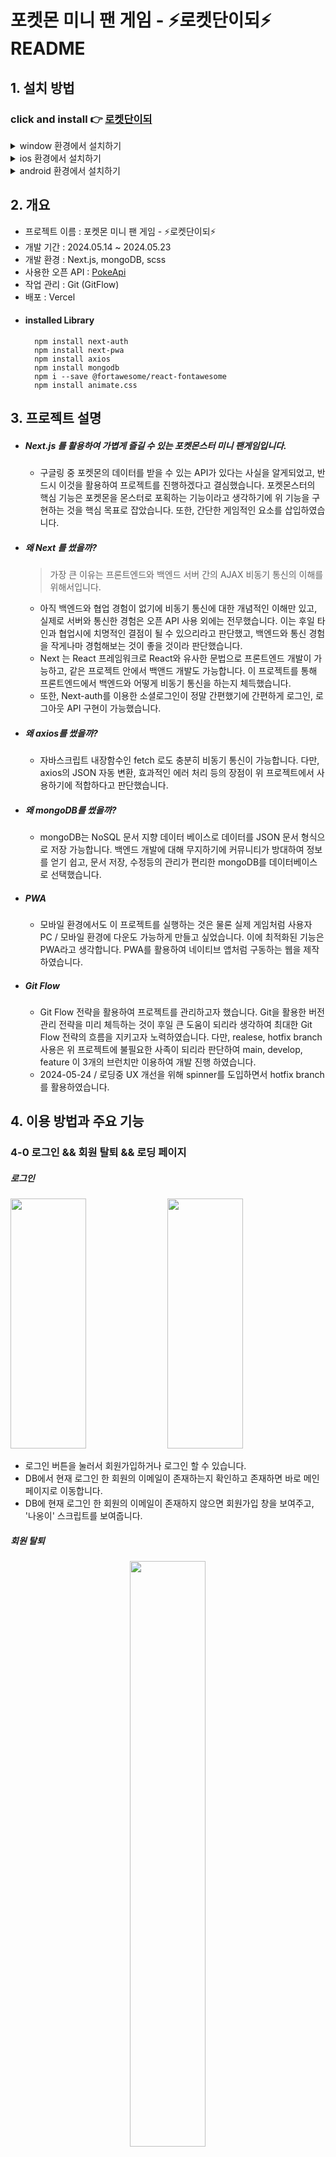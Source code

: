 # 포켓몬 미니 팬 게임 - ⚡로켓단이되⚡ README

## 1. 설치 방법

### click and install 👉 [로켓단이되](https://pokemon-sigma-two.vercel.app/) 

<details>
  <summary>window 환경에서 설치하기</summary>
  <div align = 'center'>
    <img src='https://github.com/pvvng/pvvng.github.io/assets/112927193/85f131a5-41ae-496e-aa15-5db551236de4' width='33%' />
    <img src='https://github.com/pvvng/pvvng.github.io/assets/112927193/34e7f2a3-dbcd-484a-8136-89aff62374d1' width='33%' />
  </div>
</details>

<details>
  <summary>ios 환경에서 설치하기</summary>
  <div>
    <img src='https://github.com/pvvng/pokemon_game_with_nextjs/assets/112927193/4a3d0958-72e5-48a2-ab56-52ac3f99ed0f' width='31%' />
        <img align='top' src='https://github.com/pvvng/pokemon_game_with_nextjs/assets/112927193/1b0aa4ce-126b-4db6-8c85-1655f9edad7c' width='33%'/>
        <img align='top' src='https://github.com/pvvng/pokemon_game_with_nextjs/assets/112927193/59db49ff-5b50-477a-afaa-1b86c2fb00dc' width = '33%'/>
  </div>
</details>

<details>
  <summary>android 환경에서 설치하기</summary>
  <div align='center'>
    <img src='https://github.com/pvvng/pokemon_game_with_nextjs/assets/112927193/99d8824b-ba02-4cf0-897d-430c45a55176' width='30%' />
  </div>
</details>

## 2. 개요
- 프로젝트 이름 : 포켓몬 미니 팬 게임 - ⚡로켓단이되⚡
- 개발 기간 : 2024.05.14 ~ 2024.05.23
- 개발 환경 : Next.js, mongoDB, scss
- 사용한 오픈 API : [PokeApi](https://pokeapi.co/)
- 작업 관리 : Git (GitFlow)
- 배포 : Vercel  
- #### installed Library
        npm install next-auth
        npm install next-pwa
        npm install axios
        npm install mongodb
        npm i --save @fortawesome/react-fontawesome
        npm install animate.css

## 3. 프로젝트 설명

- ##### Next.js 를 활용하여 가볍게 즐길 수 있는 포켓몬스터 미니 팬게임입니다.
  - 구글링 중 포켓몬의 데이터를 받을 수 있는 API가 있다는 사실을 알게되었고, 반드시 이것을 활용하여 프로젝트를 진행하겠다고 결심했습니다. 포켓몬스터의 핵심 기능은 포켓몬을 몬스터로 포획하는 기능이라고 생각하기에 위 기능을 구현하는 것을 핵심 목표로 잡았습니다. 또한, 간단한 게임적인 요소를 삽입하였습니다.

- ##### 왜 Next 를 썼을까?
    > 가장 큰 이유는 프론트엔드와 백엔드 서버 간의 AJAX 비동기 통신의 이해를 위해서입니다.
      
    - 아직 백엔드와 협업 경험이 없기에 비동기 통신에 대한 개념적인 이해만 있고, 실제로 서버와 통신한 경험은 오픈 API 사용 외에는 전무했습니다. 이는 후일 타인과 협업시에 치명적인 결점이 될 수 있으리라고 판단했고, 백엔드와 통신 경험을 작게나마 경험해보는 것이 좋을 것이라 판단했습니다.
    - Next 는 React 프레임워크로 React와 유사한 문법으로 프론트엔드 개발이 가능하고, 같은 프로젝트 안에서 백앤드 개발도 가능합니다. 이 프로젝트를 통해 프론트엔드에서 백엔드와 어떻게 비동기 통신을 하는지 체득했습니다.
    - 또한, Next-auth를 이용한 소셜로그인이 정말 간편했기에 간편하게 로그인, 로그아웃 API 구현이 가능했습니다.

- ##### 왜 axios를 썼을까?
    - 자바스크립트 내장함수인 fetch 로도 충분히 비동기 통신이 가능합니다. 다만, axios의 JSON 자동 변환, 효과적인 에러 처리 등의 장점이 위 프로젝트에서 사용하기에 적합하다고 판단했습니다.
 
- ##### 왜 mongoDB를 썼을까?
    - mongoDB는 NoSQL 문서 지향 데이터 베이스로 데이터를 JSON 문서 형식으로 저장 가능합니다. 백엔드 개발에 대해 무지하기에 커뮤니티가 방대하여 정보를 얻기 쉽고, 문서 저장, 수정등의 관리가 편리한 mongoDB를 데이터베이스로 선택했습니다.
 
- ##### PWA
    - 모바일 환경에서도 이 프로젝트를 실행하는 것은 물론 실제 게임처럼 사용자 PC / 모바일 환경에 다운도 가능하게 만들고 싶었습니다. 이에 최적화된 기능은 PWA라고 생각합니다. PWA를 활용하여 네이티브 앱처럼 구동하는 웹을 제작하였습니다.
 
- ##### Git Flow
    - Git Flow 전략을 활용하여 프로젝트를 관리하고자 했습니다. Git을 활용한 버전 관리 전략을 미리 체득하는 것이 후일 큰 도움이 되리라 생각하여 최대한 Git Flow 전략의 흐름을 지키고자 노력하였습니다. 다만, realese, hotfix branch 사용은 위 프로젝트에 불필요한 사족이 되리라 판단하여 main, develop, feature 이 3개의 브런치만 이용하여 개발 진행 하였습니다.
    - 2024-05-24 / 로딩중 UX 개선을 위해 spinner를 도입하면서 hotfix branch를 활용하였습니다.

## 4. 이용 방법과 주요 기능

### 4-0 로그인 && 회원 탈퇴 && 로딩 페이지

##### 로그인

<div>
  <img src='https://github.com/pvvng/pokemon_game_with_nextjs/assets/112927193/e62c0135-0e58-4813-bb16-98bdb5f32b24' width='49%' height='400px'/>

  <img src='https://github.com/pvvng/pokemon_game_with_nextjs/assets/112927193/394c6247-5ea5-4a0f-9c52-45a15a17588e' width='49%' height='400px' />
</div>

- 로그인 버튼을 눌러서 회원가입하거나 로그인 할 수 있습니다.
- DB에서 현재 로그인 한 회원의 이메일이 존재하는지 확인하고 존재하면 바로 메인페이지로 이동합니다. 
- DB에 현재 로그인 한 회원의 이메일이 존재하지 않으면 회원가입 창을 보여주고, '나옹이' 스크립트를 보여줍니다.

##### 회원 탈퇴

<div align='center'>
    <img src='https://github.com/pvvng/pokemon_game_with_nextjs/assets/112927193/da1dfd17-5f2e-4716-9f1c-0e3fcdcb9c8e' width='49%'/>
</div>

  - 회원 탈퇴 버튼을 누르면 DB에 저장된 유저 관련 데이터가 모두 삭제됩니다.

##### 로딩 페이지

<div>
  <img src='https://github.com/pvvng/pokemon_game_with_nextjs/assets/112927193/e5a36325-ccab-44ce-bcb4-9b14f8687fa8' width='49%'/>

  <img src='https://github.com/pvvng/pokemon_game_with_nextjs/assets/112927193/705c10a9-ccba-4147-ab94-3b839a912f2a' width='49%' />
</div>

- 로딩페이지는 도감 페이지(/pokedex) 혹은 도감 상세페이지 (/pokedex/[detailid]) 로 이동할 때 호출됩니다. 로딩은 PokeApi 를 통한 데이터 get 요청이 완료되고, 전송된 데이터가 state에 저장되는 순간 종료됩니다. 왼쪽 사진은 도감 페이지로 이동할 때, 오른쪽 사진은 도감 상세페이지로 이동할 때 보이는 로딩 컴포넌트입니다.
  
----

### 4-1 마이페이지(/)

<div>
<img src = 'https://github.com/pvvng/pokemon_game_with_nextjs/assets/112927193/40d7cced-9cbc-4593-8c0a-d1869ed845cd' width='49%'/>

<img src = 'https://github.com/pvvng/pokemon_game_with_nextjs/assets/112927193/6fa0a463-9663-430b-b9c6-78a7ea4d04a3' width='49%' />  
</div>

- trip 페이지에서 잡은 포켓몬을 판매 가능합니다. 마이페이지의 '보유한 포켓몬' 탭에는 현재 보유중인 포켓몬을 보여줍니다. 이 탭에서 밀매 버튼을 클릭하면 500 골드와 악명 +1을 얻게되고, 해당 포켓몬은 DB에서 삭제됩니다. 또한, 밀매 버튼을 연속으로 클릭하는 것을 방지하기 위해 밀매 버튼을 클릭하면 모든 버튼을 잠시 안보이게 한 후, DB에서 포켓몬이 완전히 삭제된 후 다시 버튼을 보여줍니다.

- 마이페이지의 '보유 아이템' 탭에서는 현재 보유한 몬스터 볼들의 갯수를 알 수 있습니다. 더 구매하기 버튼을 누른다면 포켓몬 센터 페이지 (/trip/center) 페이지로 이동하고, 골드를 사용해 추가적인 몬스터볼 구매가 가능합니다.

----

### 도감페이지(/pokedex)

<div>
  <img src='https://github.com/pvvng/pokemon_game_with_nextjs/assets/112927193/8fe499dd-67fb-4b65-a7f8-17e88c7d58ab' width = '49%' />
  <img src='https://github.com/pvvng/pokemon_game_with_nextjs/assets/112927193/4d105fcc-a221-49a2-9521-f559b8997997' width = '49%' />

</div>

- 도감 페이지로 이동하면 PokeApi를 호출하여 50마리 포켓몬의 데이터를 불러옵니다. 불러온 데이터를 기반으로 포켓몬 카드를 html로 보여줍니다. 한번이라도 잡은 포켓몬은 흰색 바탕으로 보여주고, 잡은 적이 없는 포켓몬은 회색 바탕으로 보여줍니다.
  
- 도감 페이지 상단 검색 버튼을 클릭하여 도감 번호 혹은 이름으로 검색이 가능합니다.

<div align='center'>
<img src='https://github.com/pvvng/pokemon_game_with_nextjs/assets/112927193/51cb6319-12f3-4346-a04c-e944e1cd1801' width='49%' />
</div>

- 흰색 바탕의 포켓몬 카드를 클릭하면 상세 페이지로 이동합니다. 해당 페이지에서는 포켓몬의 구체적인 정보 확인이 가능합니다.  만약, 잡은적이 없는 포켓몬 카드를 클릭하면 alert 메시지를 띄웁니다.

----

### 여행페이지(/trip)

##### 여행지 페이지

<div>
  <img src='https://github.com/pvvng/pokemon_game_with_nextjs/assets/112927193/48159034-90ae-461e-80d6-2ed2f9e12c57' width='49%' />

<img src='https://github.com/pvvng/pokemon_game_with_nextjs/assets/112927193/872e2fb4-d8b4-4b2a-ab35-281021df29b9' width='49%' />

<img src='https://github.com/pvvng/pokemon_game_with_nextjs/assets/112927193/7d07fee2-1918-4eaa-a8fa-fbf5aed24674' width='49%' />

<img src='https://github.com/pvvng/pokemon_game_with_nextjs/assets/112927193/3c08806f-9010-4669-b4d7-74fc214c577e' width='49%' />
</div>

- 사용자는 trip 페이지 하단 버튼을 눌러 산, 바다, 시내 혹은 깊은 숲을 여행할 수 있습니다.
- 각 여행지에 맞는 서식지를 가진 포켓몬이 랜덤한 확률로 소환됩니다. (ex. 물가에 서식하는 포켓몬인 망나뇽은 바다 여행지에 소환됩니다. habitat.txt 파일에 해당 사항이 기재되어 있습니다.) 소환된 포켓몬은 각자 특수한 capture rate(잡을 확률) 을 가집니다.

<div align='center'>
<img src='https://github.com/pvvng/pokemon_game_with_nextjs/assets/112927193/323b2c59-0188-4ae4-8002-1daf55ed956b' width='50%'/> 
</div>

- 아주 드물게 전설의 포켓몬 (썬더, 파이어, 프리저, 뮤츠, 뮤) 가 출몰합니다. 이들은 서식지를 가리지 않으며 극도로 낮은 capture rate를 가집니다. 

<div>
<img src='https://github.com/pvvng/pokemon_game_with_nextjs/assets/112927193/dccc09b0-2723-4ff8-b021-a8230eafed50' width='49%'/>
<img src='https://github.com/pvvng/pokemon_game_with_nextjs/assets/112927193/033ba01c-af7d-4fc3-8bcb-488e3c5258aa' width='49%'/>  
</div>

- 상황에 맞게 어떤 몬스터 볼을 던질지 선택합니다. (기본 몬스터 볼 이외의 다른 몬스터 볼은 확률 증가의 효과가 존재합니다.)
- 사용자는 몬스터 볼을 던질때마다 javascript random() 함수를 통해서 1~100 사이 임의의 정수를 부여받습니다.
- 만약 부여받은 정수가 포켓몬의 capture rate보다 낮거나 같다면 포켓몬 포획을 성공적으로 마무리합니다. 이외의 상황에서 포켓몬은 도망갑니다.

##### 포켓몬 센터 페이지
<div align='center'>
<img src='https://github.com/pvvng/pokemon_game_with_nextjs/assets/112927193/e39e40bc-c3ca-4277-a5e4-8f55354fb122' width='49%'/>
</div>

- 포켓몬 센터 버튼을 클릭하면 몬스터볼 추가 구매를 할 수 있는 페이지(/trip/center)로 이동합니다. 구매 가능한 몬스터 볼의 최솟값은 0 입니다. input의 값을 직접 수정하거나, +, - 버튼을 클릭해서 몇개의 몬스터 볼을 구매할지 결정가능합니다.
- input의 default value는 0이고 input에는 숫자만 입력 가능하며 (+, - 사용불가), input값이 0 일때 사용자가 -버튼을 클릭하면 alert 메시지를 띄웁니다. 만약 사용자가 보유한 금액이 구매하고자 하는 금액보다 적으면 alert 메시지를 띄웁니다.

----

### 스크립트(/script)

<details>
  <summary>나옹이 스크립트</summary>
<div align='center'>
<img src = 'https://github.com/pvvng/pokemon_game_with_nextjs/assets/112927193/14b30519-1151-4d93-9d3e-e094e4a44244' width='49%' />  
</div>

- 회원가입을 최초로 하면 나오는 스크립트입니다. 정확히는 사용자의 악명이 0이고, DB에 저장된 사용자의 스크립트 수치가 0일때 등장합니다. 해당 스크립트를 모두 읽으면 DB의 사용자 스크립트 수치가 1로 변경됩니다.

</details>

<details>
  <summary>비주기 스크립트</summary>
<div>
<img src='https://github.com/pvvng/pokemon_game_with_nextjs/assets/112927193/bf462b8a-338f-4a4c-a546-a537f3648f45' width='49%' />
<img src='https://github.com/pvvng/pokemon_game_with_nextjs/assets/112927193/02debeed-8e9b-4c78-943a-b9b2ca43f244' width='49%'/>
</div>

- 사용자의 악명이 50 이상이고, 스크립트 수치가 1일때 등장하는 스크립트입니다. 해당 스크립트가 종료되면 스크립트 수치가 2로 변화합니다. 또한, 스크립트에서 사용자는 특별한 퀘스트를 부여받게 됩니다.

</details>

<details>
  <summary>비주기의 퀘스트 스크립트</summary>
<div align='center'>
  <img src='https://github.com/pvvng/pokemon_game_with_nextjs/assets/112927193/078bb902-49ac-4247-b859-f843bc1869c7' width='49%' />
</div>

- 사용자의 악명이 50 이상이고, 스크립트 수치가 2일때, trip 페이지의 오박사의 연구실(/trip/DrOhS-lab) 페이지에 입장하면 등장하는 스크립트입니다. 비주기의 퀘스트 (3가지 포켓몬 찾기) 를 해당 스크립트에서 완료할 수 있습니다. 성공적으로 퀘스트를 완료하면 유저에게 1000원과 악명 5 가 부여됩니다. 스크립트 수치는 3이 됩니다

<div>
  <img src='https://github.com/pvvng/pokemon_game_with_nextjs/assets/112927193/445ab687-2b3b-4b53-9971-6fc00fbc784f' width='49%' height= '210px' />
    <img src='https://github.com/pvvng/pokemon_game_with_nextjs/assets/112927193/6723f173-7746-4575-afa8-d4520a959489' width='49%' height= '210px' />
</div>

- 또한, 위 스크립트 완료를 기점으로 오박사의 말풍선 내용이 변경됩니다.
  
</details>

<details>
  <summary>한지우 스크립트</summary>
  <div align='center'>
  <img src='https://github.com/pvvng/pokemon_game_with_nextjs/assets/112927193/93617145-e912-4076-adef-cb8797fdb2b4' width='49%' />
    
  </div>

- 사용자의 악명이 100이고, 스크립트 수치가 3일 때 등장하는 스크립트입니다. 해당 스크립트가 종료되면 스크립트 수치가 4가 됩니다. 마이페이지로 redirect 되는 다른 스크립트와는 다르게 위 스크립트는 바로 엔딩 스크립트로 redirect 됩니다.
  
</details>

<details>
  <summary>엔딩 스크립트</summary>
  <div align='center'>
<img src='https://github.com/pvvng/pokemon_game_with_nextjs/assets/112927193/d519f2f4-927c-4a22-8c32-0ea5abe44e53' width='49%' />
    
  </div>
  
- 마지막 스크립트로 사용자의 악명이 100이고, 스크립트 수치가 4일때 등장하는 스크립트입니다. 해당 스크립트가 종료되면 사용자의 스크립트 수치가 5가 됩니다. 
  
</details>

## 5. 프로젝트 회고

- ### 5-1. 프로젝트 중 신경 쓴 부분

  - ##### 비동기 통신
    - 프로젝트의 목표가 비동기 통신의 이해였던 만큼 비동기 통신의 적극적 활용을 지향했습니다. fetch, axios 비동기 통신이 어떻게 동작하고 무엇을 반환하는지 받은 데이터의 가공과 저장 방법과 FE와 BE의 통신 방법과 REST API 를 이해하는 시간이 되었습니다. 또한, Promise, async, await 개념을 잘 알고 있다고 생각했는데, 막상 프로젝트에서 사용하려니까 제 공부가 헛되었다는 것을 깨달았습니다. 해당 프로젝트의 핵심 기능이 API를 통한 데이터 호출이었기에 이 3개 개념을 이해하는것은 필수였고, 처음부터 다시 공부하는 시간을 제대로 이해하는 시간을 가져야만 했습니다.
    - 저는 챗지피티를 활용한 나름의 공부법을 활용했습니다. 과정을 간략하게 말씀드리자면 제 코드에서 문제가 되는 부분이나 오류가 발생의 원인으로 추정되는 부분을 뽑고, 스스로 원인 추정을 한 다음 챗지피티의 의견을 묻습니다. 이 과정에서, 챗지피티가 하는 말은 믿어선 안된다. 라는 믿음을 가지고 구글링으로 얻은 다른 자료들과 교차 검증을 거쳤습니다. 교차 검증 후에 코드를 수정해보고 제대로 동작한다면 원인 분석을 시작했습니다. 
    - 가장 오랫동안 고민한 코드인 fetchData 코드의 핵심 기능을 정리한 링크입니다.
    [velog](https://velog.io/@pvvng/async%EC%99%80-await-Promise-%EB%B9%84%EB%8F%99%EA%B8%B0-%ED%86%B5%EC%8B%A0)

  - ##### 재사용 가능한 컴포넌트 / 함수
    - 이전에 진행한 토이 프로젝트 [불편한 가계부](https://github.com/pvvng/account_book_with_react) 에서 컴포넌트 구조화가 얼마나 중요한지 알게 되었습니다. 이번 프로젝트는 기획 단계에서 어떤 페이지에 어떤 기능이 필요한지, 어떤 함수가 전역적으로 사용될지를 노트에 적으면서 프로젝트 구조를 구체화했고, 그것을 프로젝트에 도입하면서 재사용이 가능한 컴포넌트와 함수를 제작했습니다. React 공부를 하면서 컴포넌트의 장점이 재사용이 가능하다는 것이라는 건 개념만 알고 있었고 실제로 장점이라 느낀 적은 없었는데, 이번 프로젝트에서 컴포넌트 / 함수 재사용의 위대함을 느꼈습니다. 코드를 짤 때 유사한 라인을 적는 것이 얼마나 피로한 일인지 알게 되었고, 이후에도 어떤 부분을 수정하면 더 깔끔한 코드를 만들 수 있을지 지속적으로 고민했습니다.
      
  - ##### 더 나은 사용자 경험
    위 프로젝트는 비동기 통신을 적극적으로 활용하기에 사용자에게 로딩 상황을 보여주는 것이 중요하다고 생각합니다. 네트워크 환경과 서버 환경에 따라 통신 속도는 크게 달라질 수 있기에 사용자가 피로감을 느끼지 않을 수 있도록 **사용자의 요청이 진행중이다** 라는 것을 확실하게 보여주고 싶었습니다. 따라서 bootstrap의 loading spinner를 로딩이 필요한 부분에 도입하였습니다.

    <div align='center'>
      <img src='https://github.com/pvvng/account_book_with_react/assets/112927193/6e0bcc15-ad69-4e75-b018-2eb01b557fb9' width='49%'/>
      <img src='https://github.com/pvvng/account_book_with_react/assets/112927193/94511282-1899-42d3-8e5b-f542bb1e9202' width='49%'/>
    </div>

- ### 5-1. 프로젝트 중 어려웠던 부분 && 프로젝트의 아쉬운 부분

  - ##### 비동기 통신


  - ##### Next.js
    - 프로젝트 기획 의도가 **React를 사용하여 프로젝트를 진행할 때, 비동기 통신이 내 발목을 잡아서는 안된다!** 였기 때문에 프로젝트 기획 당시 Next는 React의 대체품 정도였습니다. 하지만 프로젝트를 진행하면서 Next의 매력을 알아버리고 말았습니다. 특히, SSR에 최적이며 SEO에 특화된 Next 프레임워크이기에 그러한 장점을 활용하지 못하는 점이 아쉽습니다. 추후 이러한 Next의 장점을 살려보는 프로젝트를 기획해보고 싶습니다. 그리고, Next의 App Router 기능을 이용하면서 SPA 패러다임을 구현하지 못한 부분도 아쉽게 다가옵니다. 
      
  - ##### 성능 문제
    - 도감 페이지에 최초 접속할 때, 데이터를 최초로 추가 호출할 때, PokeApi로 부터 데이터를 받아오는 과정이 꽤나 오래 걸립니다. 이후 접속시에는 axios의 cache : 'force-cache' 기능을 통해 데이터 요청 대신 캐싱된 결과를 사용함으로 데이터 호출 시간을 비약적으로 줄일 수 있지만, 최초 접속시 시간이 오래 걸리는 것은 사용자 경험에 악영향을 미칠 것으로 판단됩니다.
   
  - #### 오류 기록
    - 프로젝트를 하면서 발생한 오류들의 해결과정을 기록해두지 않아서 너무 아쉽습니다. 반드시 기억해야 할 중요한 개념이나 코드 등은 블로그에 글로 정리해뒀지만, 그 외에의 것들은 기록해두지 않아 해결 과정을 제대로 기억하지 못합니다. 스스로 문제를 해결하는 것도 중요하지만, 그 해결 과정을 기록하는 것도 개발자의 중요한 자질입니다. 다음 프로젝트를 진행할 땐 블로그든 리드미든 기록하는 습관을 들여야겠습니다. 

## 6. 후기
### 느낀 점
- 개인적으로 정말 재밌게 했던 프로젝트였습니다. 어렸을 때부터 즐겨 보던 포켓몬스터의 API가 있다는 사실도 신기했고, 그 데이터로 저만의 무언가를 만들 수 있다는 사실이 행복했습니다. 오류가 발생할 때마다 머리를 쥐어뜯으며 해결하는 과정도 지금 생각해보면 재밌었습니다. 정확히는 오류를 해결하는 것이 즐거웠던 걸지도 모르겠네요. 이번 프로젝트 목표였던 AJAX 통신 이해도 어느정도 달성한 것 같아서 꽤 만족합니다. 긴 글 읽어주셔서 감사합니다.
